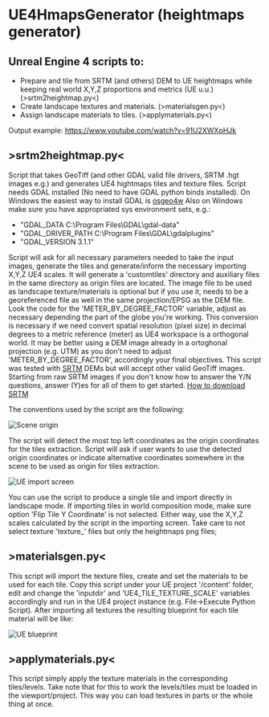 # UE4HmapsGenerator (heightmaps generator)
## Unreal Engine 4 scripts to:
- Prepare and tile from SRTM (and others) DEM to UE heightmaps while keeping real world X,Y,Z proportions and metrics (UE u.u.) (>srtm2heightmap.py<)
- Create landscape textures and materials. (>materialsgen.py<)
- Assign landscape materials to tiles. (>applymaterials.py<)

Output example: https://www.youtube.com/watch?v=91U2XWXpHJk

## >srtm2heightmap.py<
Script that takes GeoTiff (and other GDAL valid file drivers, SRTM .hgt images e.g.) and generates UE4 hightmaps tiles and texture files. Script needs GDAL installed (No need to have GDAL python binds installed). On Windows the easiest way to install GDAL is [osgeo4w]
Also on Windows make sure you have appropriated sys environment sets, e.g.:

- "GDAL_DATA C:\Program Files\GDAL\gdal-data"
- "GDAL_DRIVER_PATH C:\Program Files\GDAL\gdalplugins"
- "GDAL_VERSION 3.1.1"

Script will ask for all necessary parameters needed to take the input images, generate the tiles and generate/inform the necessary importing X,Y,Z UE4 scales.
It will generate a 'customtiles' directory and auxiliary files in the same directory as origin files are located. The image file to be used as landscape texture/materials is optional but if you use it, needs to be a georeferenced file as well in the same projection/EPSG as the DEM file.
Look the code for the 'METER_BY_DEGREE_FACTOR' variable, adjust as necessary depending the part of the globe you're working. This conversion is necessary if we need convert spatial resolution (pixel size) in decimal degrees to a metric reference (meter) as UE4 workspace is a orthogonal world. It may be better using a DEM image already in a ortoghonal projection (e.g. UTM) as you don't need to adjust 'METER_BY_DEGREE_FACTOR', accordingly your final objectives.
This script was tested with [SRTM] DEMs but will accept other valid GeoTiff images.
Starting from raw SRTM images if you don't know how to answer the Y/N questions, answer (Y)es for all of them to get started.
[How to download SRTM]

The conventions used by the script are the following:

![Scene origin](https://raw.githubusercontent.com/Rodrigo-NH/UE4HmapsGenerator/main/readmeassets/origin.JPG)

The script will detect the most top left coordinates as the origin coordinates for the tiles extraction. Script will ask if user wants to use the detected origin coordinates or indicate alternative coordinates somewhere in the scene to be used as origin for tiles extraction.

![UE import screen](https://raw.githubusercontent.com/Rodrigo-NH/UE4HmapsGenerator/main/readmeassets/ueimportscreen.jpg)

You can use the script to produce a single tile and import directly in landscape mode. If importing tiles in world composition mode, make sure option 'Flip Tile Y Coordinate' is not selected. Either way, use the X,Y,Z scales calculated by the script in the importing screen. Take care to not select texture 'texture_' files but only the heightmaps png files;

## >materialsgen.py<

This script will import the texture files, create and set the materials to be used for each tile. Copy this script under your UE project '/content' folder, edit and change the 'inputdir' and 'UE4_TILE_TEXTURE_SCALE' variables accordingly and run in the UE4 project instance (e.g. File->Execute Python Script).
After importing all textures the resulting blueprint for each tile material will be like:

![UE blueprint](https://raw.githubusercontent.com/Rodrigo-NH/UE4HmapsGenerator/main/readmeassets/blueprint.jpg)

## >applymaterials.py<

This script simply apply the texture materials in the corresponding tiles/levels.
Take note that for this to work the levels/tiles must be loaded in the viewport/project. This way you can load textures in parts or the whole thing at once.

[How to download SRTM]: https://www.youtube.com/watch?v=0YPFegTcL4w
[SRTM]: https://www2.jpl.nasa.gov/srtm/
[osgeo4w]: https://trac.osgeo.org/osgeo4w/